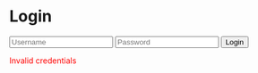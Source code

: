 <!DOCTYPE html>
<html lang="en">
<head>
  <meta charset="UTF-8" />
  <meta name="viewport" content="width=device-width, initial-scale=1.0"/>
  <title>Login - Weather App</title>
  <link rel="stylesheet" href="style.css" />
</head>
<body>
  <div class="weather-container">
    <h1>Login</h1>
    <form id="loginForm">
      <input type="text" id="username" placeholder="Username" required />
      <input type="password" id="password" placeholder="Password" required />
      <button type="submit">Login</button>
    </form>
    <p id="errorMsg" class="hidden" style="color: red;">Invalid credentials</p>
  </div>
  <script src="login.js"></script>
</body>
</html>

